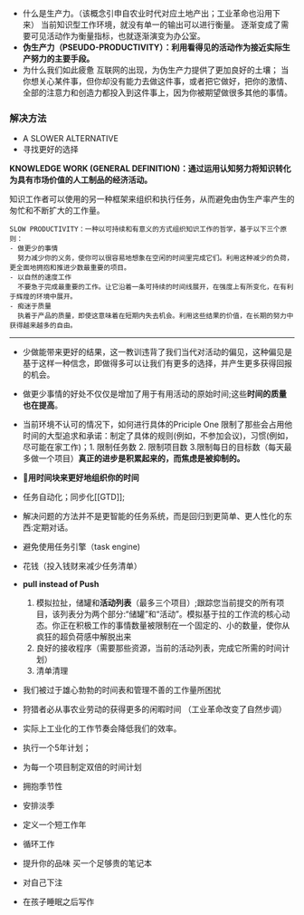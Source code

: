 
- 什么是生产力。（该概念引申自农业时代对应土地产出；工业革命也沿用下来）
  当前知识型工作环境，就没有单一的输出可以进行衡量。
  逐渐变成了需要可见活动作为衡量指标，也就逐渐演变为办公室。
- **伪生产力（PSEUDO-PRODUCTIVITY）：利用看得见的活动作为接近实际生产努力的主要手段。**
- 为什么我们如此疲惫
  互联网的出现，为伪生产力提供了更加良好的土壤；
  当你想关心某件事，但你却没有能力去做这件事，或者把它做好，把你的激情、全部的注意力和创造力都投入到这件事上，因为你被期望做很多其他的事情。


### 解决方法
- A SLOWER ALTERNATIVE
- 寻找更好的选择


**KNOWLEDGE WORK (GENERAL DEFINITION)：通过运用认知努力将知识转化为具有市场价值的人工制品的经济活动。**


知识工作者可以使用的另一种框架来组织和执行任务，从而避免由伪生产率产生的匆忙和不断扩大的工作量。

```ad-summary
SLOW PRODUCTIVITY：一种以可持续和有意义的方式组织知识工作的哲学，基于以下三个原则：
- 做更少的事情
  努力减少你的义务，使你可以很容易地想象在空闲的时间里完成它们。利用这种减少的负荷，更全面地拥抱和推进少数最重要的项目。
- 以自然的速度工作
  不要急于完成最重要的工作。让它沿着一条可持续的时间线展开，在强度上有所变化，在有利于辉煌的环境中展开。
- 痴迷于质量
  执着于产品的质量，即使这意味着在短期内失去机会。利用这些结果的价值，在长期的努力中获得越来越多的自由。
```


***
- 少做能带来更好的结果，这一教训违背了我们当代对活动的偏见，这种偏见是基于这样一种信念，即做得多可以让我们有更多的选择，并产生更多获得回报的机会。
- 做更少事情的好处不仅仅是增加了用于有用活动的原始时间;这些**时间的质量也在提高**。
- 当前环境不认可的情况下，如何进行具体的Priciple One
  限制了那些会占用他时间的大型追求和承诺：制定了具体的规则(例如，不参加会议)，习惯(例如，尽可能在家工作)；1. 限制任务数 2. 限制项目数 3.限制每日的目标数（每天最多做一个项目）**真正的进步是积累起来的，而焦虑是被抑制的。**
- 🔴**用时间块来更好地组织你的时间**
- 任务自动化；同步化[[GTD]];
- 解决问题的方法并不是更智能的任务系统，而是回归到更简单、更人性化的东西:定期对话。
- 避免使用任务引擎（task engine)
- 花钱（投入钱财来减少任务清单）
- **pull instead of Push**
  1. 模拟拉扯，储罐和**活动列表**（最多三个项目）;跟踪您当前提交的所有项目，该列表分为两个部分:“储罐”和“活动”。模拟基于拉的工作流的核心动态。你正在积极工作的事情数量被限制在一个固定的、小的数量，使你从疯狂的超负荷感中解脱出来
  2. 良好的接收程序（需要那些资源，当前的活动列表，完成它所需的时间计划）
  3. 清单清理

- 我们被过于雄心勃勃的时间表和管理不善的工作量所困扰

- 狩猎者必从事农业劳动的获得更多的闲暇时间 （工业革命改变了自然步调）
- 实际上工业化的工作节奏会降低我们的效率。
- 执行一个5年计划；
- 为每一个项目制定双倍的时间计划
- 拥抱季节性
- 安排淡季
- 定义一个短工作年
- 循环工作



- 提升你的品味 
  买一个足够贵的笔记本
- 对自己下注
- 在孩子睡眠之后写作















